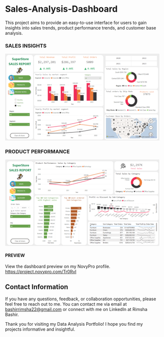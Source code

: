# Sales-Analysis-Dashboard

This project aims to provide an easy-to-use interface for users to gain insights into sales trends, product performance trends, and customer base analysis.

### SALES INSIGHTS 

![SALES INSIGHTS ](images/image.png)

### PRODUCT PERFORMANCE 

![PRODUCT PERFORMANCE](images/image-1.png)

#### PREVIEW 

View the dashboard preview on my NovyPro profile. 
https://project.novypro.com/Tr0RvI


## Contact Information
If you have any questions, feedback, or collaboration opportunities, please feel free to reach out to me. You can contact me via email at bashirrimsha22@gmail.com or connect with me on LinkedIn at Rimsha Bashir.

Thank you for visiting my Data Analysis Portfolio! I hope you find my projects informative and insightful.